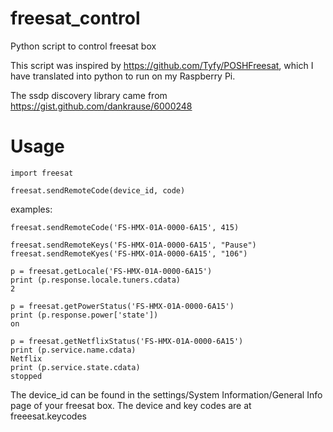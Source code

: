 # freesat_control
Python script to control freesat box

This script was inspired by https://github.com/Tyfy/POSHFreesat, which I have translated into python to run on my Raspberry Pi.

The ssdp discovery library came from https://gist.github.com/dankrause/6000248

# Usage

    import freesat

    freesat.sendRemoteCode(device_id, code)

examples:
    
    freesat.sendRemoteCode('FS-HMX-01A-0000-6A15', 415)
    
    freesat.sendRemoteKeys('FS-HMX-01A-0000-6A15', "Pause")
    freesat.sendRemoteKyes('FS-HMX-01A-0000-6A15', "106")
    
    p = freesat.getLocale('FS-HMX-01A-0000-6A15')
    print (p.response.locale.tuners.cdata)
    2

    p = freesat.getPowerStatus('FS-HMX-01A-0000-6A15')
    print (p.response.power['state'])
    on

    p = freesat.getNetflixStatus('FS-HMX-01A-0000-6A15')
    print (p.service.name.cdata)
    Netflix
    print (p.service.state.cdata)
    stopped


The device_id can be found in the settings/System Information/General Info page of your freesat box.  The device and key codes are at freeesat.keycodes
